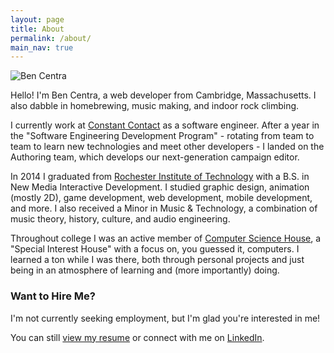 ```yaml
---
layout: page
title: About
permalink: /about/
main_nav: true
---
```


<img src="{{ site.baseurl }}assets/images/avatar2.png" alt="Ben Centra" class="profile">

Hello! I'm Ben Centra, a web developer from Cambridge, Massachusetts. I also dabble in homebrewing, music making, and indoor rock climbing.

I currently work at [Constant Contact][ctct] as a software engineer. After a year in the "Software Engineering Development Program" - rotating from team to team to learn new technologies and meet other developers - I landed on the Authoring team, which develops our next-generation campaign editor.

In 2014 I graduated from [Rochester Institute of Technology][rit] with a B.S. in New Media Interactive Development. I studied graphic design, animation (mostly 2D), game development, web development, mobile development, and more. I also received a Minor in Music & Technology, a combination of music theory, history, culture, and audio engineering.

Throughout college I was an active member of [Computer Science House][csh], a "Special Interest House" with a focus on, you guessed it, computers. I learned a ton while I was there, both through personal projects and just being in an atmosphere of learning and (more importantly) doing.

### Want to Hire Me?

I'm not currently seeking employment, but I'm glad you're interested in me! 

You can still [view my resume][resume] or connect with me on [LinkedIn][linkedin].

[ctct]: http://www.constantcontact.com/
[rit]: http://rit.edu
[csh]: http://csh.rit.edu
[twitter]: https://twitter.com/TheBenCentra
[linkedin]: https://www.linkedin.com/pub/ben-centra/47/769/60a
[github]: https://github.com/bencentra
[resume]: http://bencentra.com/assets/resume_general.pdf
